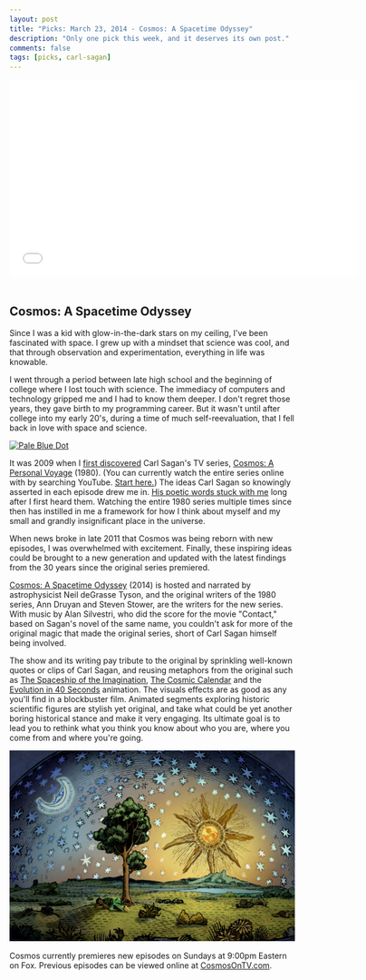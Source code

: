 ```yaml
---
layout: post
title: "Picks: March 23, 2014 - Cosmos: A Spacetime Odyssey"
description: "Only one pick this week, and it deserves its own post."
comments: false
tags: [picks, carl-sagan]
---
```


<div class="image">
    <iframe width="616" height="346" src="//www.youtube.com/embed/kBTd9--9VMI" frameborder="0" allowfullscreen></iframe>
</div><br>

## Cosmos: A Spacetime Odyssey

Since I was a kid with glow-in-the-dark stars on my ceiling, I've been fascinated with space. I grew up with a mindset that science was cool, and that through observation and experimentation, everything in life was knowable.

I went through a period between late high school and the beginning of college where I lost touch with science. The immediacy of computers and technology gripped me and I had to know them deeper. I don't regret those years, they gave birth to my programming career. But it wasn't until after college into my early 20's, during a time of much self-reevaluation, that I fell back in love with space and science.

<div class="image">
    <a href="/images/posts/pale_blue_dot.jpg"><img src="/images/posts/pale_blue_dot.jpg" title="Pale Blue Dot" width="420"></a>
</div>

It was 2009 when I [first discovered](http://www.youtube.com/watch?v=zSgiXGELjbc&list=PLWS2mFp_C6rPPIPDdjOqPIM3b-yxxcFmu) Carl Sagan's TV series, [Cosmos: A Personal Voyage](http://en.wikipedia.org/wiki/Cosmos:_A_Personal_Voyage) (1980). (You can currently watch the entire series online with by searching YouTube. [Start here.](http://www.youtube.com/watch?v=ClPShKs9Kr0)) The ideas Carl Sagan so knowingly asserted in each episode drew me in. [His poetic words stuck with me](http://johnkary.net/blog/thoughts-on-carl-sagans-pale-blue-dot/) long after I first heard them. Watching the entire 1980 series multiple times since then has instilled in me a framework for how I think about myself and my small and grandly insignificant place in the universe.

When news broke in late 2011 that Cosmos was being reborn with new episodes, I was overwhelmed with excitement. Finally, these inspiring ideas could be brought to a new generation and updated with the latest findings from the 30 years since the original series premiered.

[Cosmos: A Spacetime Odyssey](http://en.wikipedia.org/wiki/Cosmos:_A_Spacetime_Odyssey) (2014) is hosted and narrated by astrophysicist Neil deGrasse Tyson, and the original writers of the 1980 series, Ann Druyan and Steven Stower, are the writers for the new series. With music by Alan Silvestri, who did the score for the movie "Contact," based on Sagan's novel of the same name, you couldn't ask for more of the original magic that made the original series, short of Carl Sagan himself being involved.

The show and its writing pay tribute to the original by sprinkling well-known quotes or clips of Carl Sagan, and reusing metaphors from the original such as [The Spaceship of the Imagination](http://www.youtube.com/watch?v=uWmbZ1K6ID0), [The Cosmic Calendar](http://www.youtube.com/watch?v=Ln8UwPd1z20) and the [Evolution in 40 Seconds](http://www.youtube.com/watch?v=gZpsVSVRsZk#t=355) animation. The visuals effects are as good as any you'll find in a blockbuster film. Animated segments exploring historic scientific figures are stylish yet original, and take what could be yet another boring historical stance and make it very engaging. Its ultimate goal is to lead you to rethink what you think you know about who you are, where you come from and where you're going.

<div class="image">
    <a href="/images/posts/cosmos_animation.jpg"><img src="/images/posts/cosmos_animation.jpg" title="Animation still from Cosmos: A Spacetime Odyssey" width="614"></a>
</div>

Cosmos currently premieres new episodes on Sundays at 9:00pm Eastern on Fox. Previous episodes can be viewed online at [CosmosOnTV.com](http://www.cosmosontv.com/cosmosontv/full-episodes).
